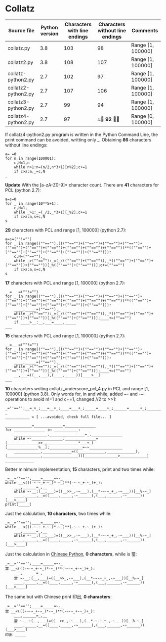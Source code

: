 # Collatz

Source file | Python version | Characters with line endings | Characters without line endings  | Comments
---|---|---|---|---
collatz.py | 3.8 | 103 | 98 | Range [1, 100000]
collatz2.py | 3.8 | 108 | 107 | Range [1, 100000]
collatz-python2.py | 2.7 | 102 | 97 | Range [1, 100000]
collatz2-python2.py | 2.7 | 107 | 106 | Range [1, 100000]
collatz3-python2.py | 2.7 | 99 | 94 | Range [1, 100000]
collatz4-python2.py | 2.7 | 97 | :top::raised_hands: **92** :raised_hands::top: | Range [0, 100000]

If collatz4-python2.py program is written in the Python Command Line, the print command can be avoided, writting only _. Obtaining **86** characters without line endings:

```python2
a=_=0
for n in range(100001):
	c,N=1,n
	while n>1:n=(n/2,n*3+1)[n%2];c+=1
	if c>a:a,_=c,N
_
```

**Update**
With the [a-zA-Z0-9]* character count. There are **41** characters for PCL (python 2.7):

```python2
a=s=0
for _ in range(10**5+1):
	c,N=1,_
	while _>1:_=(_/2,_*3+1)[_%2];c+=1
	if c>a:a,s=c,N
s
```

**29** characters with PCL and range [1, 100000] (python 2.7):

```python2
a=s=(""!="")
for _ in range((""==""),(((""=="")+(""=="")+(""=="")+(""=="")+(""=="")+(""=="")+(""=="")+(""=="")+(""=="")+(""==""))**((""=="")+(""=="")+(""=="")+(""=="")+(""==""))+(""==""))):
	c,N=(""==""),_
	while _>(""==""):_=(_/((""=="")+(""=="")),_*((""=="")+(""=="")+(""==""))+(""==""))[_%((""=="")+(""==""))];c+=(""=="")
	if c>a:a,s=c,N
s
```

**17** characters with PCL and range [1, 100000] (python 2.7):

```python2
__=___=(""!="")
for _ in range((""==""),(((""=="")+(""=="")+(""=="")+(""=="")+(""=="")+(""=="")+(""=="")+(""=="")+(""=="")+(""==""))**((""=="")+(""=="")+(""=="")+(""=="")+(""==""))+(""==""))):
	____,_____=(""==""),_
	while _>(""==""):_=(_/((""=="")+(""=="")),_*((""=="")+(""=="")+(""==""))+(""==""))[_%((""=="")+(""==""))];____+=(""=="")
	if ____>__:__,___=____,_____
___
```

**15** characters with PCL and range [1, 100000] (python 2.7):
```python2
__=___=(""!="")
for _ in range((""==""),(((""=="")+(""=="")+(""=="")+(""=="")+(""=="")+(""=="")+(""=="")+(""=="")+(""=="")+(""==""))**((""=="")+(""=="")+(""=="")+(""=="")+(""==""))+(""==""))):
	____,_____=(""==""),_
	while _>(""==""):_=(_/((""=="")+(""=="")),_*((""=="")+(""=="")+(""==""))+(""==""))[_%((""=="")+(""==""))];____+=(""=="")
	__,___=((__,___),(____,_____))[____>__]
___
```

**10** characters writing collatz_underscore_pcl_4.py in PCL and range \[1, 100000\] (python 3.8). Only words for, in and while, added \~- and -\~ operations to avoid n!=1 and c+=1, changed //2 to >>1:

```python3
_=''=='';__=_+_;___=__+_;____=___+_;_____=____+_;______=_____+_;_______=______+_;________=_______+_;_________=________+_;__________=_________+_;______________=~-_
___________ = [ ...avoided, check full file... ]

____________=_____________=______________
for ______________ in ___________:
	_______________,________________=_,______________
	while ~-______________:______________=(______________>>_,______________*___+_)[______________%__];_______________=-~_______________
	____________,_____________=((____________,_____________),(_______________,________________))[_______________>____________]
_____________
```

Better minimum implementation, **15** characters, print and two times while:
```python3
_=__=''=='';____=_____=~-_
while __<(((-~-~_+-~_)*-~_)**(-~-~_+-~_)+_):
	___,______=_,__
	while ~-__:(__,___)=((__>>_,-~___),(__*-~-~_+_,-~___))[__%-~_]
	____,_____,__=((____,_____,-~______),(___,______,-~______))[___>____]
print(_____)
```

Just the calculation, **10 characters**, two times while:
```python3
_=__=''=='';____=_____=~-_
while __<(((-~-~_+-~_)*-~_)**(-~-~_+-~_)+_):
	___,______=_,__
	while ~-__:(__,___)=((__>>_,-~___),(__*-~-~_+_,-~___))[__%-~_]
	____,_____,__=((____,_____,-~______),(___,______,-~______))[___>____]
```


Just the calculation in [Chinese Python](http://reganmian.net/blog/2008/11/21/chinese-python-translating-a-programming-language/), **0 characters**, while is 當:
```python2
_=__=''=='';____=_____=~-_
當 __<(((-~-~_+-~_)*-~_)**(-~-~_+-~_)+_):
	___,______=_,__
	當 ~-__:(__,___)=((__>>_,-~___),(__*-~-~_+_,-~___))[__%-~_]
	____,_____,__=((____,_____,-~______),(___,______,-~______))[___>____]
```
The same but with Chinese print 印出, **0 characters**:

```python2
_=__=''=='';____=_____=~-_
當 __<(((-~-~_+-~_)*-~_)**(-~-~_+-~_)+_):
	___,______=_,__
	當 ~-__:(__,___)=((__>>_,-~___),(__*-~-~_+_,-~___))[__%-~_]
	____,_____,__=((____,_____,-~______),(___,______,-~______))[___>____]
印出 _____
```
